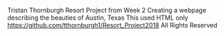 Tristan Thornburgh
Resort Project from Week 2
Creating a webpage describing the beauties of Austin, Texas
This used HTML only
https://github.com/tthornburgh1/Resort_Project2018
All Rights Reserved
